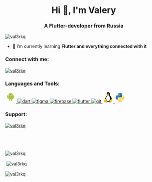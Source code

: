 <!--
**val3rkq/val3rkq** is a ✨ _special_ ✨ repository because its `README.md` (this file) appears on your GitHub profile.

Here are some ideas to get you started:

- 🔭 I’m currently working on ...
- 🌱 I’m currently learning ...
- 👯 I’m looking to collaborate on ...
- 🤔 I’m looking for help with ...
- 💬 Ask me about ...

- 📫 How to reach me: ...
- 😄 Pronouns: ...

- ⚡ Fun fact: ...
-->

<h1 align="center">Hi 👋, I'm Valery</h1>
<h3 align="center">A Flutter-developer from Russia</h3>

<p align="left"> <img src="https://komarev.com/ghpvc/?username=val3rkq&label=Profile%20views&color=0e75b6&style=flat" alt="val3rkq" /> </p>

- 🌱 I’m currently learning **Flutter and everything connected with it**

<h3 align="left">Connect with me:</h3>
<p align="left">
<a href="https://instagram.com/val3rkq" target="blank"><img align="center" src="https://raw.githubusercontent.com/rahuldkjain/github-profile-readme-generator/master/src/images/icons/Social/instagram.svg" alt="val3rkq" height="30" width="35" /></a>
</p>

<h3 align="left">Languages and Tools:</h3>
<p align="left"> <a href="https://developer.android.com" target="_blank" rel="noreferrer"> <img src="https://raw.githubusercontent.com/devicons/devicon/master/icons/android/android-original-wordmark.svg" alt="android" width="35" height="35"/> </a> <a href="https://dart.dev" target="_blank" rel="noreferrer"> <img src="https://www.vectorlogo.zone/logos/dartlang/dartlang-icon.svg" alt="dart" width="35" height="35"/> </a> <a href="https://www.figma.com/" target="_blank" rel="noreferrer"> <img src="https://www.vectorlogo.zone/logos/figma/figma-icon.svg" alt="figma" width="35" height="35"/> </a> <a href="https://firebase.google.com/" target="_blank" rel="noreferrer"> <img src="https://www.vectorlogo.zone/logos/firebase/firebase-icon.svg" alt="firebase" width="35" height="35"/> </a> <a href="https://flutter.dev" target="_blank" rel="noreferrer"> <img src="https://www.vectorlogo.zone/logos/flutterio/flutterio-icon.svg" alt="flutter" width="35" height="35"/> </a> <a href="https://git-scm.com/" target="_blank" rel="noreferrer"> <img src="https://www.vectorlogo.zone/logos/git-scm/git-scm-icon.svg" alt="git" width="35" height="35"/> </a> <a href="https://www.linux.org/" target="_blank" rel="noreferrer"> <img src="https://raw.githubusercontent.com/devicons/devicon/master/icons/linux/linux-original.svg" alt="linux" width="35" height="35"/> </a> <a href="https://www.python.org" target="_blank" rel="noreferrer"> <img src="https://raw.githubusercontent.com/devicons/devicon/master/icons/python/python-original.svg" alt="python" width="35" height="35"/> </a> </p>

<h3 align="left">Support:</h3>
<p><a href="https://www.buymeacoffee.com/val3rkq"> <img align="center" src="https://cdn.buymeacoffee.com/buttons/v2/default-yellow.png" height="50" width="210" alt="val3rkq" /></a></p>
<h3></h3>
<br></br>
<p><img align="center" src="https://github-readme-stats.vercel.app/api/top-langs?username=val3rkq&show_icons=true&locale=en&layout=compact" alt="val3rkq" /></p>

<p>&nbsp;<img align="center" src="https://github-readme-stats.vercel.app/api?username=val3rkq&show_icons=true&locale=en" alt="val3rkq" /></p>

<p><img align="center" src="https://github-readme-streak-stats.herokuapp.com/?user=val3rkq&" alt="val3rkq" /></p>
